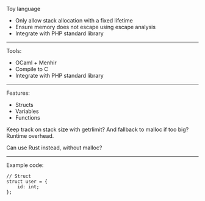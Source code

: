 Toy language

* Only allow stack allocation with a fixed lifetime
* Ensure memory does not escape using escape analysis
* Integrate with PHP standard library

---

Tools:

* OCaml + Menhir
* Compile to C
* Integrate with PHP standard library

---

Features:

* Structs
* Variables
* Functions

Keep track on stack size with getrlimit? And fallback to malloc if too big? Runtime overhead.

Can use Rust instead, without malloc?

---

Example code:

```
// Struct
struct user = {
    id: int;
};
```
